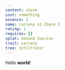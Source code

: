 ```yaml
---
content: charm
cost: something
essence: 1
name: Larceny e1 Charm 1
rating: 1
requires: []
splat: Second Sunrise
trait: Larceny
tree: Infiltrator
---
```


Hello **world**!
